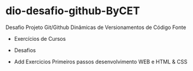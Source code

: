# dio-desafio-github-ByCET
Desafio Projeto Git/Github Dinâmicas de Versionamentos de Código Fonte

- Exercícios de Cursos

- Desafios

- Add Exercicios Primeiros passos desenvolvimento WEB e HTML & CSS
